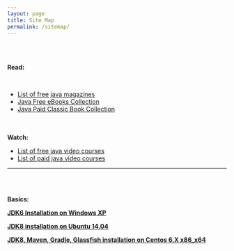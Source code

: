 ```yaml
---
layout: page
title: Site Map
permalink: /sitemap/
---
```


<br/><br/>


**Read:**

<br/>

<ul>
<li><a href="/library/magazines/java_magazine/">List of free java magazines</a></li>
<li><a href="http://javadev.org/jekyll/update/2015/03/07/java-free-ebooks-collection.html">Java Free eBooks Collection</a></li>
<li><a href="/library/books/classic/">Java Paid Classic Book Collection</a></li>
</ul>


<br/><br/>
**Watch:**
<br/>

<ul>
<li><a href="http://javadev.org/jekyll/update/2015/02/15/java-free-video-courses-collection.html">List of free java video courses</a></li>
<li><a href="http://javadev.org/jekyll/update/2015/02/15/java-paid-video-courses-collection.html">List of paid java video courses</a></li>


</ul>


___


<br/><br/>

**Basics:**


<strong><a href="/java_basics/installation/jdk/6/windows/xp/">JDK6 Installation on Windows XP</a></strong>


<strong><a href="/java_basics/installation/jdk/8/linux/ubuntu/14.04/x86_x64/">JDK8 installation on Ubuntu 14.04</a></strong>


<strong><a href="/java_basics/installation/jdk/8/linux/centos/6/x86_x64/">JDK8, Maven, Gradle, Glassfish installation on Centos 6.X x86_x64</a></strong>
